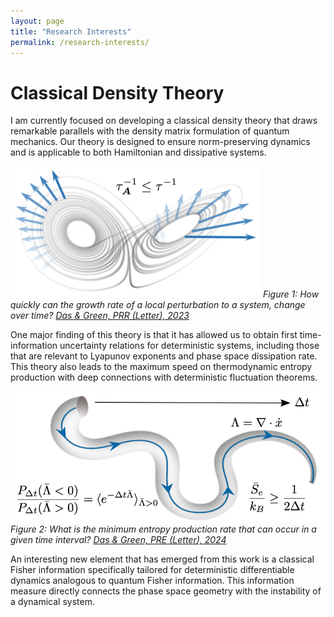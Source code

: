 ```yaml
---
layout: page
title: "Research Interests"
permalink: /research-interests/
---
```


# Classical Density Theory

I am currently focused on developing a classical density theory that draws
remarkable parallels with the density matrix formulation of quantum mechanics.
Our theory is designed to ensure norm-preserving dynamics and is applicable to
both Hamiltonian and dissipative systems.

![Figure 1](images/Lorenz-attractor-speed-limit-400x400.png)
*Figure 1: How quickly can the growth rate of a local perturbation to a system,
change over time? [Das & Green, PRR (Letter), 2023](https://journals.aps.org/prresearch/abstract/10.1103/PhysRevResearch.5.L012016)*

One major finding of this theory is that it has allowed us to obtain first
time-information uncertainty relations for deterministic systems, including
those that are relevant to Lyapunov exponents and phase space dissipation rate.
This theory also leads to the maximum speed on thermodynamic entropy production
with deep connections with deterministic fluctuation theorems.

![Figure 2](images/Max-speed.png)
*Figure 2: What is the minimum entropy production rate that can occur in a given
time interval? [Das & Green, PRE (Letter), 2024](https://journals.aps.org/pre/abstract/10.1103/PhysRevE.109.L052104)*

An interesting new element that has emerged from this work is a classical
Fisher information specifically tailored for deterministic differentiable
dynamics analogous to quantum Fisher information. This information measure
directly connects the phase space geometry with the instability of a dynamical
system.
